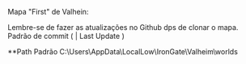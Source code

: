 Mapa "First" de Valhein:


Lembre-se de fazer as atualizações no Github dps de clonar o mapa.
Padrão de commit (<Ultimo jogador> | Last Update <Horario> <Data>)

  **Path Padrão
C:\Users<user>\AppData\LocalLow\IronGate\Valheim\worlds 
